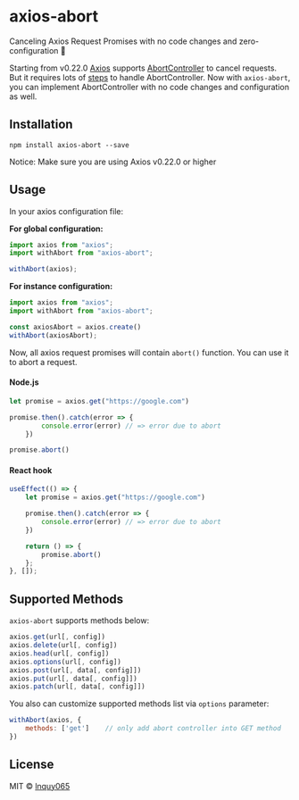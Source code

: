 # axios-abort

Canceling Axios Request Promises with no code changes and zero-configuration 💁

Starting from v0.22.0 [Axios](https://axios-http.com/docs/cancellation) supports [AbortController](https://developer.mozilla.org/en-US/docs/Web/API/AbortController) to cancel requests. But it requires lots of [steps](https://axios-http.com/docs/cancellation) to handle AbortController. Now with `axios-abort`, you can implement AbortController with no code changes and configuration as well. 

## Installation

`npm install axios-abort --save`

Notice: Make sure you are using Axios v0.22.0 or higher

## Usage

In your axios configuration file:

**For global configuration:**

```javascript
import axios from "axios";
import withAbort from "axios-abort";

withAbort(axios);
```


**For instance configuration:**

```javascript
import axios from "axios";
import withAbort from "axios-abort";

const axiosAbort = axios.create()
withAbort(axiosAbort);
```

Now, all axios request promises will contain `abort()` function. You can use it to abort a request.

#### Node.js
```javascript
let promise = axios.get("https://google.com")

promise.then().catch(error => {
        console.error(error) // => error due to abort
    })

promise.abort()
```

#### React hook
```javascript
useEffect(() => {
    let promise = axios.get("https://google.com")

    promise.then().catch(error => {
        console.error(error) // => error due to abort
    })

    return () => {
        promise.abort()
    };
}, []);

```

## Supported Methods

`axios-abort` supports methods below:

```javascript
axios.get(url[, config])
axios.delete(url[, config])
axios.head(url[, config])
axios.options(url[, config])
axios.post(url[, data[, config]])
axios.put(url[, data[, config]])
axios.patch(url[, data[, config]])
```

You also can customize supported methods list via `options` parameter:

```javascript
withAbort(axios, {
    methods: ['get']    // only add abort controller into GET method
})
```

## License

MIT © [lnquy065](https://github.com/lnquy065)
